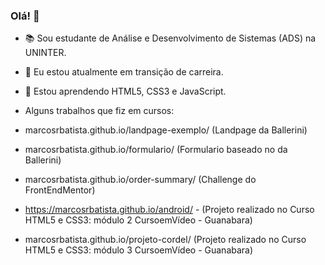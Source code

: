 ### Olá! 👋

- 📚 Sou estudante de Análise e Desenvolvimento de Sistemas (ADS) na UNINTER.
- 🔭 Eu estou atualmente em transição de carreira.
- 🌱 Estou aprendendo HTML5, CSS3 e JavaScript.

- Alguns trabalhos que fiz em cursos:
- marcosrbatista.github.io/landpage-exemplo/ (Landpage da Ballerini)
- marcosrbatista.github.io/formulario/ (Formulario baseado no da Ballerini)
- marcosrbatista.github.io/order-summary/ (Challenge do FrontEndMentor)
- https://marcosrbatista.github.io/android/ - (Projeto realizado no Curso HTML5 e CSS3: módulo 2 CursoemVídeo - Guanabara)
- marcosrbatista.github.io/projeto-cordel/ (Projeto realizado no Curso HTML5 e CSS3: módulo 3 CursoemVídeo - Guanabara)
